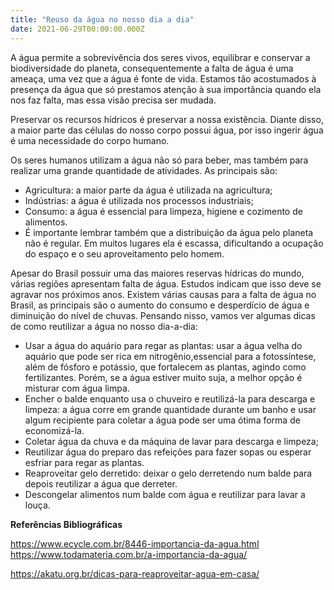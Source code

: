 ```yaml
---
title: "Reuso da água no nosso dia a dia"
date: 2021-06-29T00:00:00.000Z
---
```


<!-- wp:tadv/classic-paragraph -->
<p style="text-align: left;"><span style="font-weight: 400;">A água permite a sobrevivência dos seres vivos, equilibrar e conservar a biodiversidade do planeta, consequentemente a </span><span style="font-weight: 400;">falta de água é uma ameaça, uma vez que a água é fonte de vida. Estamos tão acostumados à presença da água que só prestamos atenção à sua importância quando ela nos faz falta, mas essa visão precisa ser mudada.</span></p>
<p><span style="font-weight: 400;">Preservar os recursos hídricos é preservar a nossa existência. Diante disso, a maior parte das células do nosso corpo possui água, por isso ingerir água é uma necessidade do corpo humano.</span></p>
<p><span style="font-weight: 400;">Os seres humanos utilizam a água não só para beber, mas também para realizar uma grande quantidade de atividades. As principais são:</span></p>
<ul>
<li style="font-weight: 400;" aria-level="1"><span style="font-weight: 400;">Agricultura: a maior parte da água é utilizada na agricultura;</span></li>
<li style="font-weight: 400;" aria-level="1"><span style="font-weight: 400;">Indústrias: a água é utilizada nos processos industriais;</span></li>
<li style="font-weight: 400;" aria-level="1"><span style="font-weight: 400;">Consumo: a água é essencial para limpeza, higiene e cozimento de alimentos.</span></li>
<li style="font-weight: 400;" aria-level="1"><span style="font-weight: 400;">É importante lembrar também que a distribuição da água pelo planeta não é regular. Em muitos lugares ela é escassa, dificultando a ocupação do espaço e o seu aproveitamento pe</span><span style="font-weight: 400;">lo homem.</span></li>
</ul>
<p><span style="font-weight: 400;">Apesar do Brasil possuir uma das maiores reservas hídricas do mundo, várias regiões apresentam falta de água. Estudos indicam que isso deve se agravar nos próximos anos. Existem várias causas para a falta de água no Brasil, as principais são o aumento do consumo e desperdício de água e diminuição do nível de chuvas. Pensando nisso, vamos ver algumas dicas de como reutilizar a água no nosso dia-a-dia:</span></p>
<ul>
<li style="font-weight: 400;" aria-level="1"><span style="font-weight: 400;">Usar a água do aquário para regar as plantas: usar a água velha do aquário que pode ser rica em nitrogênio,</span><span style="font-weight: 400;">essencial para a fotossíntese, além de fósforo e potássio, que fortalecem as plantas, agindo como fertilizantes.</span><span style="font-weight: 400;"> Porém, se a água estiver muito suja, a melhor opção é misturar com água limpa.</span></li>
<li style="font-weight: 400;" aria-level="1"><span style="font-weight: 400;">Encher o balde enquanto usa o chuveiro e reutilizá-la para descarga e limpeza: a água corre em grande quantidade durante um banho e usar algum recipiente para coletar a água pode ser uma ótima forma de economizá-la. </span></li>
<li style="font-weight: 400;" aria-level="1"><span style="font-weight: 400;">Coletar água da chuva e da máquina de lavar para descarga e limpeza;</span></li>
<li style="font-weight: 400;" aria-level="1"><span style="font-weight: 400;">Reutilizar água do preparo das refeições para fazer sopas ou esperar esfriar para regar as plantas.</span></li>
<li style="font-weight: 400;" aria-level="1"><span style="font-weight: 400;">Reaproveitar gelo derretido: deixar o gelo derretendo num balde para depois reutilizar a água que derreter.</span></li>
<li style="font-weight: 400;" aria-level="1"><span style="font-weight: 400;">Descongelar alimentos num balde com água e reutilizar para lavar a louça.</span></li>
</ul>
<p><strong>Referências Bibliográficas</strong></p>
<p><a href="https://www.ecycle.com.br/8446-importancia-da-agua.html"><span style="font-weight: 400;">https://www.ecycle.com.br/8446-importancia-da-agua.html</span><span style="font-weight: 400;"><br /></span></a><a href="https://www.todamateria.com.br/a-importancia-da-agua/"><span style="font-weight: 400;">https://www.todamateria.com.br/a-importancia-da-agua/</span></a></p>
<p><a href="https://akatu.org.br/dicas-para-reaproveitar-agua-em-casa/"><span style="font-weight: 400;">https://akatu.org.br/dicas-para-reaproveitar-agua-em-casa/</span></a></p>

